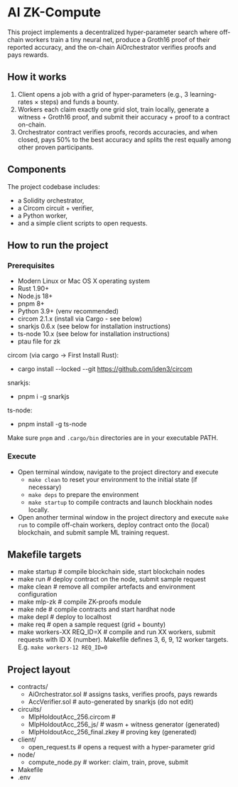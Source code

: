 # AI ZK-Compute

This project implements a decentralized hyper-parameter search where off-chain workers train a tiny neural net, produce a Groth16 proof of their reported accuracy, and the on-chain AiOrchestrator verifies proofs and pays rewards.

## How it works

1. Client opens a job with a grid of hyper-parameters (e.g., 3 learning-rates × steps) and funds a bounty.
2. Workers each claim exactly one grid slot, train locally, generate a witness + Groth16 proof, and submit their accuracy + proof to a contract on-chain.
3. Orchestrator contract verifies proofs, records accuracies, and when closed, pays 50% to the best accuracy and splits the rest equally among other proven participants.

## Components

The project codebase includes:

- a Solidity orchestrator,
- a Circom circuit + verifier,
- a Python worker,
- and a simple client scripts to open requests.

## How to run the project

### Prerequisites

- Modern Linux or Mac OS X operating system
- Rust 1.90+
- Node.js 18+
- pnpm 8+
- Python 3.9+ (venv recommended)
- circom 2.1.x (install via Cargo - see below)
- snarkjs 0.6.x (see below for installation instructions)
- ts-node 10.x (see below for installation instructions)
- ptau file for zk

circom (via cargo -> First Install Rust):
- cargo install --locked --git https://github.com/iden3/circom

snarkjs:
- pnpm i -g snarkjs

ts-node:
- pnpm install -g ts-node

Make sure `pnpm` and `.cargo/bin` directories are in your executable PATH.

### Execute

- Open terminal window, navigate to the project directory and execute
  - `make clean` to reset your environment to the initial state (if necessary)
  - `make deps` to prepare the environment
  - `make startup` to compile contracts and launch blockhain nodes locally.
- Open another terminal window in the project directory and execute `make run` to compile off-chain workers, deploy contract onto the (local) blockchain, and submit sample ML training request.

## Makefile targets

- make startup              # compile blockchain side, start blockchain nodes
- make run                  # deploy contract on the node, submit sample request
- make clean                # remove all compiler artefacts and environment configuration
- make mlp-zk               # compile ZK-proofs module
- make nde                  # compile contracts and start hardhat node
- make depl                 # deploy to localhost
- make req                  # open a sample request (grid + bounty)
- make workers-XX REQ_ID=X  # compile and run XX workers, submit requests with ID X (number). Makefile defines 3, 6, 9, 12 worker targets. E.g. `make workers-12 REQ_ID=0`

## Project layout

- contracts/
  - AiOrchestrator.sol            # assigns tasks, verifies proofs, pays rewards
  - AccVerifier.sol           # auto-generated by snarkjs (do not edit)
- circuits/
  - MlpHoldoutAcc_256.circom      # 
  - MlpHoldoutAcc_256_js/         # wasm + witness generator (generated)
  - MlpHoldoutAcc_256_final.zkey  # proving key (generated)
- client/
  - open_request.ts               # opens a request with a hyper-parameter grid
- node/
  - compute_node.py               # worker: claim, train, prove, submit
- Makefile
- .env

